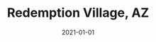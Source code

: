 ---
title: Redemption Village, AZ
description: Brief description of this section
cover: village.jpg
date: 2021-01-01
---
